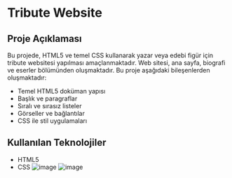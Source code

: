 # Tribute Website
## Proje Açıklaması
 Bu projede, HTML5 ve temel CSS kullanarak yazar veya edebi figür için tribute websitesi yapılması amaçlanmaktadır. Web sitesi, ana sayfa, biografi ve eserler bölümünden oluşmaktadır.
Bu proje aşağıdaki bileşenlerden oluşmaktadır: 
- Temel HTML5 doküman yapısı
- Başlık ve paragraflar
- Sıralı ve sırasız listeler
- Görseller ve bağlantılar
- CSS ile stil uygulamaları 
## Kullanılan Teknolojiler
- HTML5
- CSS
  ![image](https://github.com/user-attachments/assets/c3fc53ac-1f93-4111-82bf-c7bf1094bd80)
  ![image](https://github.com/user-attachments/assets/19704e46-170b-45c5-83dd-4b3a8d80a265)

